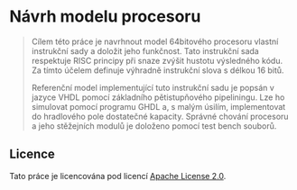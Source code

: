 # Návrh modelu procesoru

> Cílem této práce je navrhnout model 64bitového procesoru vlastní instrukční sady a doložit jeho funkčnost. Tato instrukční sada respektuje RISC principy při snaze zvýšit hustotu výsledného kódu. Za tímto účelem definuje výhradně instrukční slova s délkou 16 bitů.
>
> Referenční model implementující tuto instrukční sadu je popsán v jazyce VHDL pomocí základního pětistupňového pipeliningu. Lze ho simulovat pomocí programu GHDL a, s malým úsilím, implementovat do hradlového pole dostatečné kapacity. Správné chování procesoru a jeho stěžejních modulů je doloženo pomocí test bench souborů.

## Licence

Tato práce je licencována pod licencí [Apache License 2.0](license).
